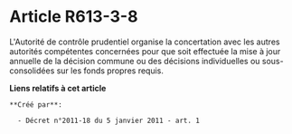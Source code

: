 # Article R613-3-8

L'Autorité de contrôle prudentiel organise la concertation avec les autres autorités compétentes concernées pour que soit
effectuée la mise à jour annuelle de la décision commune ou des décisions individuelles ou sous-consolidées sur les fonds
propres requis.

**Liens relatifs à cet article**

	**Créé par**:

	  - Décret n°2011-18 du 5 janvier 2011 - art. 1
